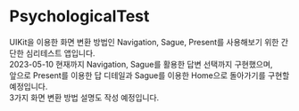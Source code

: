 # PsychologicalTest

UIKit을 이용한 화면 변환 방법인 Navigation, Sague, Present를 사용해보기 위한 간단한 심리테스트 앱입니다. <br/>
2023-05-10 현재까지 Navigation, Sague를 활용한 답변 선택까지 구현했으며, <br/>
앞으로 Present를 이용한 답 디테일과 Sague를 이용한 Home으로 돌아가기를 구현할 예정입니다. <br/>
3가지 화면 변환 방법 설명도 작성 예정입니다.
